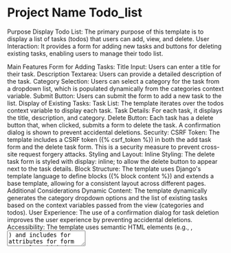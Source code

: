 
# Project Name Todo_list
Purpose
Display Todo List: The primary purpose of this template is to display a list of tasks (todos) that users can add, view, and delete.
User Interaction: It provides a form for adding new tasks and buttons for deleting existing tasks, enabling users to manage their todo list.


Main Features
Form for Adding Tasks:
Title Input: Users can enter a title for their task.
Description Textarea: Users can provide a detailed description of the task.
Category Selection: Users can select a category for the task from a dropdown list, which is populated dynamically from the categories context variable.
Submit Button: Users can submit the form to add a new task to the list.
Display of Existing Tasks:
Task List: The template iterates over the todos context variable to display each task.
Task Details: For each task, it displays the title, description, and category.
Delete Button: Each task has a delete button that, when clicked, submits a form to delete the task. A confirmation dialog is shown to prevent accidental deletions.
Security:
CSRF Token: The template includes a CSRF token ({% csrf_token %}) in both the add task form and the delete task form. This is a security measure to prevent cross-site request forgery attacks.
Styling and Layout:
Inline Styling: The delete task form is styled with display: inline; to allow the delete button to appear next to the task details.
Block Structure: The template uses Django's template language to define blocks ({% block content %}) and extends a base template, allowing for a consistent layout across different pages.
Additional Considerations
Dynamic Content: The template dynamically generates the category dropdown options and the list of existing tasks based on the context variables passed from the view (categories and todos).
User Experience: The use of a confirmation dialog for task deletion improves the user experience by preventing accidental deletions.
Accessibility: The template uses semantic HTML elements (e.g., <label>, <textarea>) and includes for attributes for form controls, which is good for accessibility.



## Team members
1. [Aksa-Boben](https://github.com/TH-Activities/saturday-hack-night-template)
3. [Ann-Maria-Benny](https://github.com/TH-Activities/saturday-hack-night-template)

## How it Works ?

Base Template: The base.html template acts as a layout template, defining the overall structure of the page, including the header, footer, and navigation. It also defines blocks where specific content can be inserted.
Child Template: The provided template extends base.html and fills in the content block with the specific content for the Todo List page. This includes a form for adding tasks, a list of existing tasks, and a form for deleting tasks.
Context Variables: The view passes context variables (categories, todos) to the template. These variables are used to dynamically generate the HTML for the category dropdown and the list of tasks.
Form Submission: When the user submits the form to add a new task or delete an existing task, the form data is sent to the server. The view handles these requests, updating the database as necessary and redirecting the user back to the Todo List page.

# Libraries used
Library Name - Django 5.0.2
## How to configure

1. Prepare Your Environment
Install Python: Ensure Python is installed on your system. Django requires Python 3.6 or higher.
Set Up a Virtual Environment: It's a good practice to create a virtual environment for your Django project to manage dependencies.
Install Django
Install Django: With your virtual environment activated, install Django using pip:

 Create a Django Project
Create a Django Project: Use the django-admin command to create a new Django project. Replace myproject with your desired project name
Create a Django App
Create a Django App: Inside your project directory, create a new Django app. Replace myapp with your desired app name:

Configure Your Project
Add Your App to INSTALLED_APPS: Open myproject/settings.py and add your app to the INSTALLED_APPS list:

Set Up Your Models
Define Your Models: In myapp/models.py, define your models. For the provided code, you might have models for Todo and Category.
 Create Migrations
Create Migrations: After defining your models, create migrations for your database schema

Apply Migrations
Apply Migrations: Apply the migrations to your database

Create Your Views
Create Views: In myapp/views.py, create the views to handle the logic for displaying and adding tasks.
Configure URLs
Configure URLs: In myapp/urls.py, define the URL patterns for your views. Then, include these URLs in your project's urls.py.
Create Your Templates
Create Templates: Based on the provided code, create your templates in myapp/templates/myapp/. Make sure to create a templates directory inside your app if it doesn't exist.
Run Your Server
Run Your Server: Finally, start your Django development server:
python manage.py runserver
This setup process involves creating a Django project, setting up a virtual environment, installing Django, creating an app, defining models, and setting up views and templates. It's a foundational setup for developing a Django web application, as described in the sources 123.







